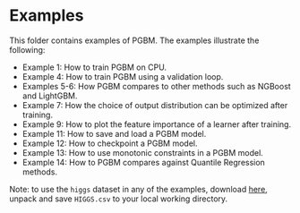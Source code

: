 # Examples #

This folder contains examples of PGBM. The examples illustrate the following:
* Example 1: How to train PGBM on CPU.
* Example 4: How to train PGBM using a validation loop.
* Examples 5-6: How PGBM compares to other methods such as NGBoost and LightGBM.
* Example 7: How the choice of output distribution can be optimized after training.
* Example 9: How to plot the feature importance of a learner after training.
* Example 11: How to save and load a PGBM model. 
* Example 12: How to checkpoint a PGBM model. 
* Example 13: How to use monotonic constraints in a PGBM model.
* Example 14: How to PGBM compares against Quantile Regression methods.

Note: to use the `higgs` dataset in any of the examples, download [here](https://archive.ics.uci.edu/ml/datasets/HIGGS), unpack and save `HIGGS.csv` to your local working directory.